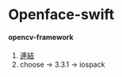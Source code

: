 # Openface-swift

#### opencv-framework
1. [連結](https://opencv.org/releases.html)
2. choose -> 3.3.1 -> iospack

